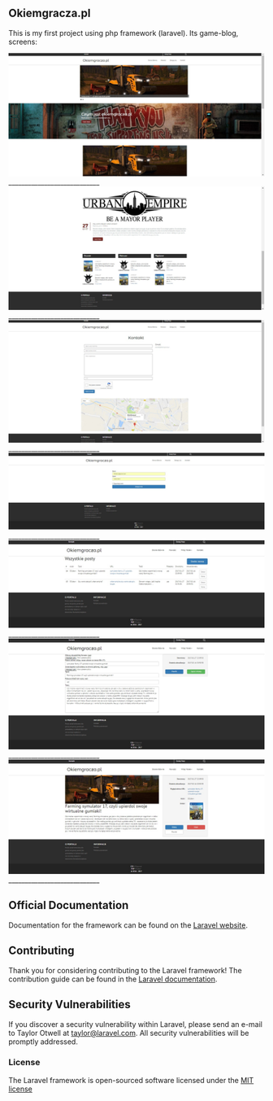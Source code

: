 ## Okiemgracza.pl
This is my first project using php framework (laravel). Its game-blog, screens:

![alt tab](https://raw.githubusercontent.com/531devv/Okiemgracza.pl-game-blog-laravel/master/screens/ss1.jpg)____________________________
![alt tab](https://raw.githubusercontent.com/531devv/Okiemgracza.pl-game-blog-laravel/master/screens/ss2.jpg)____________________________
![alt tab](https://raw.githubusercontent.com/531devv/Okiemgracza.pl-game-blog-laravel/master/screens/ss3.jpg)____________________________
![alt tab](https://raw.githubusercontent.com/531devv/Okiemgracza.pl-game-blog-laravel/master/screens/ss4.jpg)____________________________
![alt tab](https://raw.githubusercontent.com/531devv/Okiemgracza.pl-game-blog-laravel/master/screens/ss5.jpg)____________________________
![alt tab](https://raw.githubusercontent.com/531devv/Okiemgracza.pl-game-blog-laravel/master/screens/ss6.jpg)____________________________
![alt tab](https://raw.githubusercontent.com/531devv/Okiemgracza.pl-game-blog-laravel/master/screens/ss7.jpg)____________________________



## Official Documentation

Documentation for the framework can be found on the [Laravel website](http://laravel.com/docs).

## Contributing

Thank you for considering contributing to the Laravel framework! The contribution guide can be found in the [Laravel documentation](http://laravel.com/docs/contributions).

## Security Vulnerabilities

If you discover a security vulnerability within Laravel, please send an e-mail to Taylor Otwell at taylor@laravel.com. All security vulnerabilities will be promptly addressed.

### License

The Laravel framework is open-sourced software licensed under the [MIT license](http://opensource.org/licenses/MIT)

